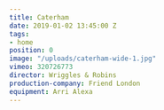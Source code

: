 ```yaml
---
title: Caterham
date: 2019-01-02 13:45:00 Z
tags:
- home
position: 0
image: "/uploads/caterham-wide-1.jpg"
vimeo: 320726773
director: Wriggles & Robins
production-company: Friend London
equipment: Arri Alexa
---
```


